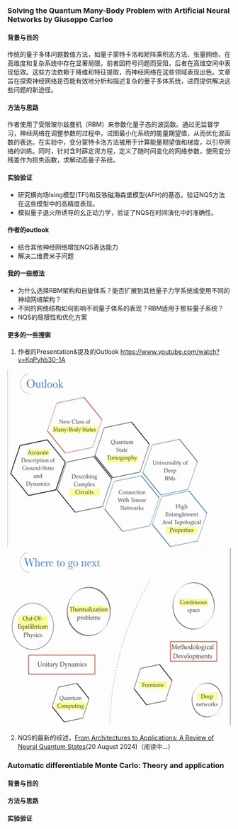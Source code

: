 ### Solving the Quantum Many-Body Problem with Artificial Neural Networks by Giuseppe Carleo

#### 背景与目的
传统的量子多体问题数值方法，如量子蒙特卡洛和矩阵乘积态方法、张量网络，在高维度和复杂系统中存在显著局限，前者因符号问题而受阻，后者在高维空间中表现低效。这些方法依赖于降维和特征提取，而神经网络在这些领域表现出色。文章旨在探索神经网络是否能有效地分析和描述复杂的量子多体系统，进而提供解决这些问题的新途径。

#### 方法与思路
作者使用了受限玻尔兹曼机（RBM）来参数化量子态的波函数。通过无监督学习，神经网络在调整参数的过程中，试图最小化系统的能量期望值，从而优化波函数的表达。在实验中，变分蒙特卡洛方法被用于计算能量期望值和梯度，以引导网络的训练。同时，针对含时薛定谔方程，定义了随时间变化的网络参数，使用变分残差作为损失函数，求解动态量子系统。

#### 实验验证
- 研究横向场Ising模型(TFI)和反铁磁海森堡模型(AFH)的基态，验证NQS方法在这些模型中的高精度表现。
- 模拟量子退火所诱导的幺正动力学，验证了NQS在时间演化中的准确性。

#### 作者的outlook

- 结合其他神经网络增加NQS表达能力
- 解决二维费米子问题

#### 我的一些想法
- 为什么选择RBM架构和自旋体系？能否扩展到其他量子力学系统或使用不同的神经网络架构？
- 不同的网络结构如何影响不同量子体系的表现？RBM适用于那些量子系统？
- NQS的局限性和优化方案

#### 更多的一些搜索
1. 作者的Presentation&提及的Outlook https://www.youtube.com/watch?v=KqPyhb30-1A
<div style="text-align: center;">
<img src="./outlook.jpg" alt="description" height="400">
<img src="./outlook1.jpg" alt="description" height="400">
</div>

2. NQS的最新的综述，[From Architectures to Applications: A Review of Neural Quantum States](https://iopscience.iop.org/article/10.1088/2058-9565/ad7168/meta)(20 August 2024)（阅读中…）

### Automatic differentiable Monte Carlo: Theory and application

#### 背景与目的

#### 方法与思路

#### 实验验证
